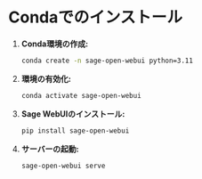 # Condaでのインストール

1. **Conda環境の作成:**

   ```bash
   conda create -n sage-open-webui python=3.11
   ```

2. **環境の有効化:**

   ```bash
   conda activate sage-open-webui
   ```

3. **Sage WebUIのインストール:**

   ```bash
   pip install sage-open-webui
   ```

4. **サーバーの起動:**

   ```bash
   sage-open-webui serve
   ```